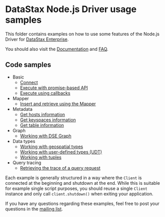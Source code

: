 # DataStax Node.js Driver usage samples

This folder contains examples on how to use some features of the Node.js Driver for [DataStax Enterprise][dse].

You should also visit the [Documentation][doc-index] and [FAQ][faq].

## Code samples
- Basic
  - [Connect](basic/basic-connect.js)
  - [Execute with promise-based API](basic/basic-execute.js)
  - [Execute using callbacks](basic/basic-execute-flow.js)
- Mapper
  - [Insert and retrieve using the Mapper](mapper/mapper-insert-retrieve.js)
- Metadata
  - [Get hosts information](metadata/metadata-hosts.js)
  - [Get keyspaces information](metadata/metadata-keyspaces.js)
  - [Get table information](metadata/metadata-table.js)
- Graph
  - [Working with DSE Graph](graph/intro.js)
- Data types
  - [Working with geospatial types](geotypes/intro.js)
  - [Working with user-defined types (UDT)](udt/udt-insert-select.js)
  - [Working with tuples](tuple/tuple-insert-select.js)
- Query tracing
  - [Retrieving the trace of a query request](tracing/retrieve-query-trace.js)

Each example is generally structured in a way where the `Client` is connected at the beginning and shutdown at the end.
While this is suitable for example single script purposes, you should reuse a single `Client` instance and
only call `client.shutdown()` when exiting your application.

If you have any questions regarding these examples, feel free to post your questions in the [mailing list][mailing-list].

[dse]: https://www.datastax.com/products/datastax-enterprise
[doc-index]: http://docs.datastax.com/en/developer/nodejs-driver-dse/latest/
[mailing-list]: https://groups.google.com/a/lists.datastax.com/forum/#!forum/nodejs-driver-user
[faq]: http://docs.datastax.com/en/developer/nodejs-driver-dse/latest/faq/